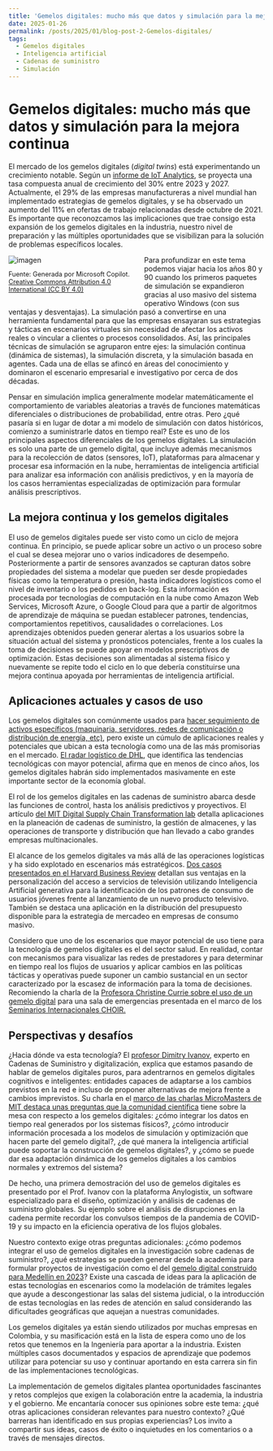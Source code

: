 ```yaml
---
title: 'Gemelos digitales: mucho más que datos y simulación para la mejora continua'
date: 2025-01-26
permalink: /posts/2025/01/blog-post-2-Gemelos-digitales/
tags:
  - Gemelos digitales
  - Inteligencia artificial
  - Cadenas de suministro
  - Simulación
---
```

# Gemelos digitales: mucho más que datos y simulación para la mejora continua

El mercado de los gemelos digitales (*digital twins*) está
experimentando un crecimiento notable. Según un [informe de IoT
Analytics](https://internetdelascosas.xyz/articulo.php?id=4364), se
proyecta una tasa compuesta anual de crecimiento del 30% entre 2023 y
2027. Actualmente, el 29% de las empresas manufactureras a nivel mundial
han implementado estrategias de gemelos digitales, y se ha observado un
aumento del 11% en ofertas de trabajo relacionadas desde octubre de
2021. Es importante que reconozcamos las implicaciones que trae consigo
esta expansión de los gemelos digitales en la industria, nuestro nivel
de preparación y las múltiples oportunidades que se visibilizan para la
solución de problemas específicos locales.


<div style="float: left; margin-right: 15px; max-width:50%">
    <img src="https://github.com/user-attachments/assets/44741572-922b-46c4-b19b-3e6e3ef07c68" alt="imagen" style="max-width: 50%; height: auto;">
    <p style="font-size: 0.9em;">Fuente: 
    Generada por Microsoft Copilot. 
    <a href="https://creativecommons.org/licenses/by/4.0/" target="_blank">Creative Commons Attribution 4.0 International (CC BY 4.0)</a>
    </p>
</div>


Para profundizar en este tema podemos viajar hacia los años 80 y 90
cuando los primeros paquetes de simulación se expandieron gracias al uso
masivo del sistema operativo Windows (con sus ventajas y desventajas).
La simulación pasó a convertirse en una herramienta fundamental para que
las empresas ensayaran sus estrategias y tácticas en escenarios
virtuales sin necesidad de afectar los activos reales o vincular a
clientes o procesos consolidados. Así, las principales técnicas de
simulación se agruparon entre ejes: la simulación continua (dinámica de
sistemas), la simulación discreta, y la simulación basada en agentes.
Cada una de ellas se afincó en áreas del conocimiento y dominaron el
escenario empresarial e investigativo por cerca de dos décadas.

Pensar en simulación implica generalmente modelar matemáticamente el
comportamiento de variables aleatorias a través de funciones matemáticas
diferenciales o distribuciones de probabilidad, entre otras. Pero ¿qué
pasaría si en lugar de dotar a mi modelo de simulación con datos
históricos, comienzo a suministrarle datos en tiempo real? Este es uno
de los principales aspectos diferenciales de los gemelos digitales. La
simulación es solo una parte de un gemelo digital, que incluye además
mecanismos para la recolección de datos (sensores, IoT), plataformas
para almacenar y procesar esa información en la nube, herramientas de
inteligencia artificial para analizar esa información con análisis
predictivos, y en la mayoría de los casos herramientas especializadas de
optimización para formular análisis prescriptivos.

## La mejora continua y los gemelos digitales

El uso de gemelos digitales puede ser visto como un ciclo de mejora
continua. En principio, se puede aplicar sobre un activo o un proceso
sobre el cual se desea mejorar uno o varios indicadores de desempeño.
Posteriormente a partir de sensores avanzados se capturan datos sobre
propiedades del sistema a modelar que pueden ser desde propiedades
físicas como la temperatura o presión, hasta indicadores logísticos como
el nivel de inventario o los pedidos en back-log. Esta información es
procesada por tecnologías de computación en la nube como Amazon Web
Services, Microsoft Azure, o Google Cloud para que a partir de
algoritmos de aprendizaje de máquina se puedan establecer patrones,
tendencias, comportamientos repetitivos, causalidades o correlaciones.
Los aprendizajes obtenidos pueden generar alertas a los usuarios sobre
la situación actual del sistema y pronósticos potenciales, frente a los
cuales la toma de decisiones se puede apoyar en modelos prescriptivos de
optimización. Estas decisiones son alimentadas al sistema físico y
nuevamente se repite todo el ciclo en lo que debería constituirse una
mejora continua apoyada por herramientas de inteligencia artificial.

## Aplicaciones actuales y casos de uso

Los gemelos digitales son comúnmente usados para [hacer seguimiento de
activos específicos (maquinaria, servidores, redes de comunicación o
distribución de energía,
etc)](https://www.youtube.com/watch?v=FWUiTLWmLb4&list=LL), pero existe
un cúmulo de aplicaciones reales y potenciales que ubican a esta
tecnología como una de las más promisorias en el mercado. [El radar
logístico de
DHL](https://www.dhl.com/fr-en/home/innovation-in-logistics/logistics-trend-radar/digital-twins-supply-chain.html?locale=true),
que identifica las tendencias tecnológicas con mayor potencial, afirma
que en menos de cinco años, los gemelos digitales habrán sido
implementados masivamente en este importante sector de la economía
global.

El rol de los gemelos digitales en las cadenas de suministro abarca
desde las funciones de control, hasta los análisis predictivos y
proyectivos. El artículo [del MIT Digital Supply Chain Transformation
lab](https://hbsp.harvard.edu/download?url=%2Fcontent%2Fsample%2FSMR983-PDF-ENG%2Fcontent&metadata=e30%3D)
detalla aplicaciones en la planeación de cadenas de suministro, la
gestión de almacenes, y las operaciones de transporte y distribución que
han llevado a cabo grandes empresas multinacionales.

El alcance de los gemelos digitales va más allá de las operaciones
logísticas y ha sido explotado en escenarios más estratégicos. [Dos
casos presentados en el Harvard Business
Review](https://hbr.org/2024/09/digital-twins-can-help-you-make-better-strategic-decisions?utm_medium=paidsearch&utm_source=google&utm_campaign=intlcontent_strategy&utm_term=Non-Brand&tpcc=intlcontent_strategy&gad_source=1&gclid=CjwKCAiAtNK8BhBBEiwA8wVt9-KbFajV7MLwizfYr8g4dZZOWC85va1WnOPGFcdIOZAhd-YiNhfEtxoCEocQAvD_BwE)
detallan sus ventajas en la personalización del acceso a servicios de
televisión utilizando Inteligencia Artificial generativa para la
identificación de los patrones de consumo de usuarios jóvenes frente al
lanzamiento de un nuevo producto televisivo. También se destaca una
aplicación en la distribución del presupuesto disponible para la
estrategia de mercadeo en empresas de consumo masivo.

Considero que uno de los escenarios que mayor potencial de uso tiene
para la tecnología de gemelos digitales es el del sector salud. En
realidad, contar con mecanismos para visualizar las redes de prestadores
y para determinar en tiempo real los flujos de usuarios y aplicar
cambios en las políticas tácticas y operativas puede suponer un cambio
sustancial en un sector caracterizado por la escasez de información para
la toma de decisiones. Recomiendo la charla de la [Profesora Christine
Currie sobre el uso de un gemelo
digital](A%20Generalisable%20Digital%20Twin%20Simulation%20Model%20of%20an%20Emergency%20Department)
para una sala de emergencias presentada en el marco de los [Seminarios
Internacionales
CHOIR.](https://www.utwente.nl/en/choir/research/ORAHS-International-Seminar-Series/)

## Perspectivas y desafíos

¿Hacia dónde va esta tecnología? El [profesor Dimitry
Ivanov](https://blog.hwr-berlin.de/ivanov/), experto en Cadenas de
Suministro y digitalización, explica que estamos pasando de hablar de
gemelos digitales puros, para adentrarnos en gemelos digitales
cognitivos e inteligentes: entidades capaces de adaptarse a los cambios
previstos en la red e incluso de proponer alternativas de mejora frente
a cambios imprevistos. Su charla en el [marco de las charlas
MicroMasters de MIT destaca unas preguntas que la comunidad
científica](https://getpocket.com/read/c7ad7pfIT5689y7em4A5f24t85g4Tbzs5bsK4bb4ejL659W3521cFN70a59RN2bd_e1e5352914f87aae72a6392d1b3c1b71)
tiene sobre la mesa con respecto a los gemelos digitales: ¿cómo integrar
los datos en tiempo real generados por los sistemas físicos?, ¿cómo
introducir información procesada a los modelos de simulación y
optimización que hacen parte del gemelo digital?, ¿de qué manera la
inteligencia artificial puede soportar la construcción de gemelos
digitales?, y ¿cómo se puede dar esa adaptación dinámica de los gemelos
digitales a los cambios normales y extremos del sistema?

De hecho, una primera demostración del uso de gemelos digitales es
presentado por el Prof. Ivanov con la plataforma Anylogistix, un
software especializado para el diseño, optimización y análisis de
cadenas de suministro globales. Su ejemplo sobre el análisis de
disrupciones en la cadena permite recordar los convulsos tiempos de la
pandemia de COVID-19 y su impacto en la eficiencia operativa de los
flujos globales.

Nuestro contexto exige otras preguntas adicionales: ¿cómo podemos
integrar el uso de gemelos digitales en la investigación sobre cadenas
de suministro?, ¿qué estrategias se pueden generar desde la academia
para formular proyectos de investigación como el del [gemelo digital
construido para Medellín en
2023](https://www.pix4d.com/es/blog/digitalizar-una-ciudad-medellin-3d/)?
Existe una cascada de ideas para la aplicación de estas tecnologías en
escenarios como la modelación de trámites legales que ayude a
descongestionar las salas del sistema judicial, o la introducción de
estas tecnologías en las redes de atención en salud considerando las
dificultades geográficas que aquejan a nuestras comunidades.

Los gemelos digitales ya están siendo utilizados por muchas empresas en
Colombia, y su masificación está en la lista de espera como uno de los
retos que tenemos en la Ingeniería para aportar a la industria. Existen
múltiples casos documentados y espacios de aprendizaje que podemos
utilizar para potenciar su uso y continuar aportando en esta carrera sin
fin de las implementaciones tecnológicas.

La implementación de gemelos digitales plantea oportunidades fascinantes
y retos complejos que exigen la colaboración entre la academia, la
industria y el gobierno. Me encantaría conocer sus opiniones sobre este
tema: ¿qué otras aplicaciones consideran relevantes para nuestro
contexto? ¿Qué barreras han identificado en sus propias experiencias?
Los invito a compartir sus ideas, casos de éxito o inquietudes en los
comentarios o a través de mensajes directos.
